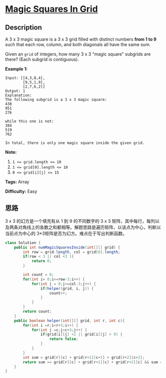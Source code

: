 # [Magic Squares In Grid][title]

## Description

A 3 x 3 magic square is a 3 x 3 grid filled with distinct numbers **from 1 to
9** such that each row, column, and both diagonals all have the same sum.

Given an `grid` of integers, how many 3 x 3 "magic square" subgrids are there?
(Each subgrid is contiguous).

**Example 1:**

```
Input: [[4,3,8,4],
        [9,5,1,9],
        [2,7,6,2]]
Output: 1
Explanation:
The following subgrid is a 3 x 3 magic square:
438
951
276

while this one is not:
384
519
762

In total, there is only one magic square inside the given grid.
```

**Note:**

1. `1 <= grid.length <= 10`
2. `1 <= grid[0].length <= 10`
3. `0 <= grid[i][j] <= 15`

**Tags:** Array

**Difficulty:** Easy

## 思路

3 x 3 的幻方是一个填充有从 1 到 9 的不同数字的 3 x 3 矩阵，其中每行，每列以及两条对角线上的各数之和都相等。解题思路是遍历矩阵，以该点为中心，判断以当前点为中心的 3*3矩阵是否为幻方。难点在于写出判断函数。

``` java
class Solution {
    public int numMagicSquaresInside(int[][] grid) {
        int row = grid.length, col = grid[0].length;
        if(row < 3 || col <3 ){
            return 0;
        }

        int count = 0;
        for(int i= 0;i<=row-3;i++) {
            for(int j = 0;j<=col-3;j++) {
                if(helper(grid, i, j)) {
                    count++;
                }
            }
        }
        return count;
    }
    public boolean helper(int[][] grid, int r, int c){
        for(int i =r;i<r+3;i++) {
            for(int j =c;j<c+3;j++) {
                if(grid[i][j] <1 || grid[i][j] > 9) {
                    return false;
                }
            }
        }
        int sum = grid[r][c] + grid[r+1][c+1] + grid[r+2][c+2];
        return sum == grid[r][c] + grid[r+1][c] + grid[r+2][c] && sum == grid[r][c] + grid[r][c+1] + grid[r][c+2] && sum == grid[r+2][c] + grid[r+2][c+1] + grid[r+2][c+2] && sum == grid[r][c+2] + grid[r+1][c+2] + grid[r+2][c+2] && sum == grid[r][c+2] + grid[r+1][c+1] + grid[r+2][c];
    }
}
```

[title]: https://leetcode.com/problems/magic-squares-in-grid
